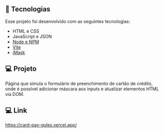 ## 🚀 Tecnologias

Esse projeto foi desenvolvido com as seguintes tecnologias:

- HTML e CSS
- JavaScript e JSON
- [Node e NPM](https://nodejs.org/)
- [Vite](https://vitejs.dev/)
- [iMask](https://imask.js.org)

## 💻 Projeto

Página que simula o formulário de preenchimento de cartão de crédito, onde é possível adicionar máscara aos inputs e atualizar elementos HTML via DOM.

## 💻 Link

https://card-pay-gules.vercel.app/
